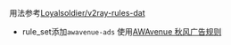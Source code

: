 用法参考[Loyalsoldier/v2ray-rules-dat](https://github.com/Loyalsoldier/v2ray-rules-dat)  
- rule_set添加`awavenue-ads` 使用[AWAvenue 秋风广告规则](https://github.com/TG-Twilight/AWAvenue-Ads-Rule)
